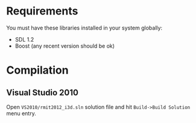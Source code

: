 Requirements
============

You must have these libraries installed in your system globally:

* SDL 1.2
* Boost (any recent version should be ok)

Compilation
===========

Visual Studio 2010
------------------

Open `VS2010/rmit2012_i3d.sln` solution file and hit `Build->Build Solution` menu entry.
